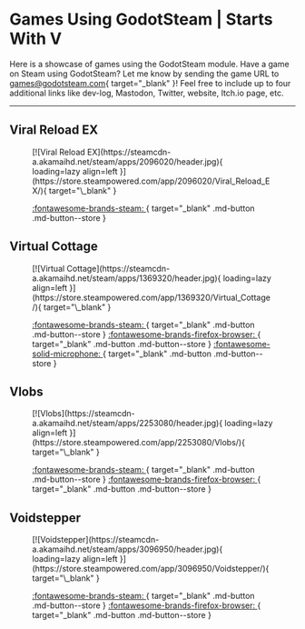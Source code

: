 # Games Using GodotSteam | Starts With V

Here is a showcase of games using the GodotSteam module. Have a game on Steam using GodotSteam? Let me know by sending the game URL to [games@godotsteam.com](mailto:games@godotsteam.com){ target="\_blank" }!  Feel free to include up to four additional links like dev-log, Mastodon, Twitter, website, Itch.io page, etc.

---

<div id="games" markdown>

## Viral Reload EX
<figure class="game" markdown>
[![Viral Reload EX](https://steamcdn-a.akamaihd.net/steam/apps/2096020/header.jpg){ loading=lazy align=left }](https://store.steampowered.com/app/2096020/Viral_Reload_EX/){ target="\_blank" }

[ :fontawesome-brands-steam: ](https://store.steampowered.com/app/2096020/Viral_Reload_EX/){ target="\_blank" .md-button .md-button--store }
</figure>

## Virtual Cottage
<figure class="game" markdown>
[![Virtual Cottage](https://steamcdn-a.akamaihd.net/steam/apps/1369320/header.jpg){ loading=lazy align=left }](https://store.steampowered.com/app/1369320/Virtual_Cottage/){ target="\_blank" }

[ :fontawesome-brands-steam: ](https://store.steampowered.com/app/1369320/Virtual_Cottage/){ target="\_blank" .md-button .md-button--store }
[ :fontawesome-brands-firefox-browser: ](https://duandigames.com/){ target="\_blank" .md-button .md-button--store }
[ :fontawesome-solid-microphone: ](https://coaguco.com/coagucast/episode/9){ target="\_blank" .md-button .md-button--store }
</figure>

## Vlobs
<figure class="game" markdown>
[![Vlobs](https://steamcdn-a.akamaihd.net/steam/apps/2253080/header.jpg){ loading=lazy align=left }](https://store.steampowered.com/app/2253080/Vlobs/){ target="\_blank" }

[ :fontawesome-brands-steam: ](https://store.steampowered.com/app/2253080/Vlobs/){ target="\_blank" .md-button .md-button--store }
[ :fontawesome-brands-firefox-browser: ](https://www.lostminds.com/vlobs/){ target="\_blank" .md-button .md-button--store }
</figure>

## Voidstepper
<figure class="game" markdown>
[![Voidstepper](https://steamcdn-a.akamaihd.net/steam/apps/3096950/header.jpg){ loading=lazy align=left }](https://store.steampowered.com/app/3096950/Voidstepper/){ target="\_blank" }

[ :fontawesome-brands-steam: ](https://store.steampowered.com/app/3096950/Voidstepper/){ target="\_blank" .md-button .md-button--store }
[ :fontawesome-brands-firefox-browser: ](http://voidstepper.com/){ target="\_blank" .md-button .md-button--store }
</figure>

</div>